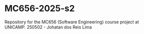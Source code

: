 # MC656-2025-s2
Repository for the MC656 (Software Engineering) course project at UNICAMP.
250502 - Johatan dos Reis Lima
